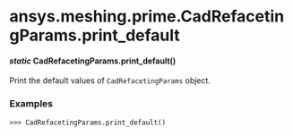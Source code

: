 # ansys.meshing.prime.CadRefacetingParams.print_default



#### *static* CadRefacetingParams.print_default()

Print the default values of `CadRefacetingParams` object.

### Examples

```pycon
>>> CadRefacetingParams.print_default()
```

<!-- !! processed by numpydoc !! -->
